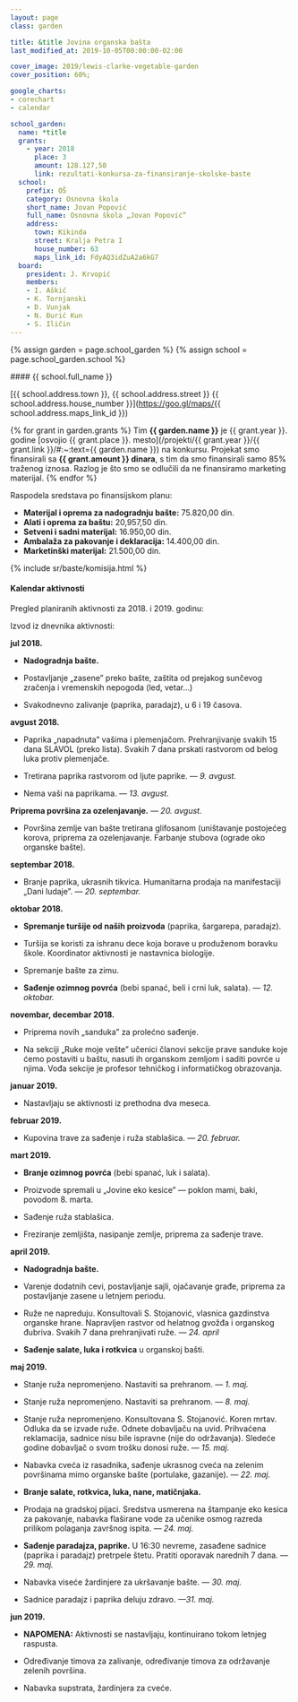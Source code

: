 ```yaml
---
layout: page
class: garden

title: &title Jovina organska bašta
last_modified_at: 2019-10-05T00:00:00-02:00

cover_image: 2019/lewis-clarke-vegetable-garden
cover_position: 60%;

google_charts:
- corechart
- calendar

school_garden:
  name: *title
  grants:
    - year: 2018
      place: 3
      amount: 128.127,50
      link: rezultati-konkursa-za-finansiranje-skolske-baste
  school:
    prefix: OŠ
    category: Osnovna škola
    short_name: Jovan Popović
    full_name: Osnovna škola „Jovan Popović”
    address:
      town: Kikinda
      street: Kralja Petra I
      house_number: 63
      maps_link_id: FdyAQ3idZuA2a6kG7
  board:
    president: J. Krvopić
    members:
    - I. Aškić
    - K. Tornjanski
    - D. Vunjak
    - N. Đurić Kun
    - S. Iličin
---
```


{% assign garden = page.school_garden %}
{% assign school = page.school_garden.school %}

<div markdown="1">
#### {{ school.full_name }}

[{{ school.address.town }}, {{ school.address.street }} {{ school.address.house_number }}](https://goo.gl/maps/{{ school.address.maps_link_id }})

{% for grant in garden.grants %}
Tim **{{ garden.name }}** je {{ grant.year }}. godine
[osvojio {{ grant.place }}. mesto](/projekti/{{ grant.year }}/{{ grant.link }}/#:~:text={{ garden.name }})
na konkursu. Projekat smo finansirali sa **{{ grant.amount }} dinara**, s tim da smo
finansirali samo 85% traženog iznosa. Razlog je što smo se odlučili da ne
finansiramo marketing materijal.
{% endfor %}
</div>

Raspodela sredstava po finansijskom planu:

<div class="pie-chart funds-distribution">
  <div id="funds-distribution" class="chart-placeholder"></div>
  <script defer src="/js/charts.js"></script>
  <script defer src="funds-distribution.js"></script>
  <ul class="legend">
    <li>
      <strong>Materijal i oprema za nadogradnju bašte:</strong> 75.820,00 din.
    </li>
    <li>
      <strong>Alati i oprema za baštu:</strong> 20,957,50 din.
    </li>
    <li>
      <strong>Setveni i sadni materijal:</strong> 16.950,00 din.
    </li>
    <li>
      <strong>Ambalaža za pakovanje i deklaracija:</strong> 14.400,00 din.
    </li>
    <li class="del">
      <strong>Marketinški materijal:</strong> 21.500,00 din.
    </li>
  </ul>
</div>

{% include sr/baste/komisija.html %}

#### Kalendar aktivnosti

Pregled planiranih aktivnosti za 2018. i 2019. godinu:

<div id="calendar" class="calendar-chart"></div>
<script defer src="calendar.js"></script>

Izvod iz dnevnika aktivnosti:

<div class="timeline" markdown="1">

**jul 2018.**

- **Nadogradnja bašte.**

- Postavljanje „zasene”  preko bašte, zaštita od prejakog
  sunčevog zračenja i vremenskih nepogoda (led, vetar…)

- Svakodnevno zalivanje (paprika, paradajz), u 6 i 19 časova.

**avgust 2018.**

- Paprika „napadnuta” vašima i plemenjačom. Prehranjivanje svakih 15 dana
  SLAVOL (preko lista). Svakih 7 dana prskati rastvorom od belog luka protiv
  plemenjače.

- Tretirana paprika rastvorom od ljute paprike. _— 9. avgust._

- Nema vaši na paprikama. _— 13. avgust._

**Priprema površina za ozelenjavanje.** _— 20. avgust._

- Površina zemlje van bašte tretirana glifosanom (uništavanje postojećeg
  korova, priprema za ozelenjavanje. Farbanje stubova (ograde oko organske
  bašte).

**septembar 2018.**

- Branje paprika, ukrasnih tikvica. Humanitarna prodaja na manifestaciji „Dani
  ludaje”. _— 20. septembar._

**oktobar 2018.**

- **Spremanje turšije od naših proizvoda** (paprika, šargarepa, paradajz).

- Turšija se koristi za ishranu dece koja borave u produženom boravku škole.
  Koordinator aktivnosti je nastavnica biologije.

- Spremanje bašte za zimu.

- **Sađenje ozimnog povrća** (bebi spanać, beli i crni luk, salata). _— 12.
  oktobar._

**novembar, decembar 2018.**

- Priprema novih „sanduka” za prolećno sađenje.

- Na sekciji „Ruke moje vešte” učenici članovi sekcije prave sanduke koje ćemo
  postaviti u baštu, nasuti ih organskom zemljom i saditi povrće u njima. Vođa
  sekcije je profesor tehničkog i informatičkog obrazovanja.

**januar 2019.**

- Nastavljaju se aktivnosti iz prethodna dva meseca.

**februar 2019.**

- Kupovina trave za sađenje i ruža stablašica. _— 20. februar._

**mart 2019.**

- **Branje ozimnog povrća** (bebi spanać, luk i salata).

- Proizvode spremali u „Jovine eko kesice” — poklon mami, baki, povodom 8.
  marta.

- Sađenje ruža stablašica.

- Freziranje zemljišta, nasipanje zemlje, priprema za sađenje trave.

**april 2019.**

- **Nadogradnja bašte.**

- Varenje dodatnih cevi, postavljanje sajli, ojačavanje građe, priprema za
  postavljanje zasene u letnjem periodu.

- Ruže ne napreduju. Konsultovali S. Stojanović, vlasnica gazdinstva organske
  hrane. Napravljen rastvor od helatnog gvožđa i organskog đubriva. Svakih 7
  dana prehranjivati ruže. _— 24. april_

- **Sađenje salate, luka i rotkvica** u organskoj bašti.

**maj 2019.**

- Stanje ruža nepromenjeno. Nastaviti sa prehranom. _— 1. maj._

- Stanje ruža nepromenjeno. Nastaviti sa prehranom. _— 8. maj._

- Stanje ruža nepromenjeno. Konsultovana S. Stojanović. Koren mrtav. Odluka da
  se izvade ruže. Odnete dobavljaču na uvid. Prihvaćena reklamacija, sadnice
  nisu bile ispravne (nije do održavanja). Sledeće godine dobavljač o svom
  trošku donosi ruže. _— 15. maj._

- Nabavka cveća iz rasadnika, sađenje ukrasnog cveća na zelenim površinama mimo
  organske bašte (portulake, gazanije). _— 22. maj._

- **Branje salate, rotkvica, luka, nane, matičnjaka.**

- Prodaja na gradskoj pijaci. Sredstva usmerena na štampanje eko kesica za
  pakovanje, nabavka flaširane vode za učenike osmog razreda prilikom polaganja
  završnog ispita. _— 24. maj._

- **Sađenje paradajza, paprike.** U 16:30 nevreme, zasađene sadnice (paprika i
  paradajz) pretrpele štetu. Pratiti oporavak narednih 7 dana. _— 29. maj._

- Nabavka viseće žardinjere za ukršavanje bašte. _— 30. maj._

- Sadnice paradajz i paprika deluju zdravo. _—31. maj._

**jun 2019.**

- **NAPOMENA:** Aktivnosti se nastavljaju, kontinuirano tokom letnjeg raspusta.

- Određivanje timova za zalivanje, određivanje timova za održavanje zelenih
  površina.

- Nabavka supstrata, žardinjera za cveće.

</div>
